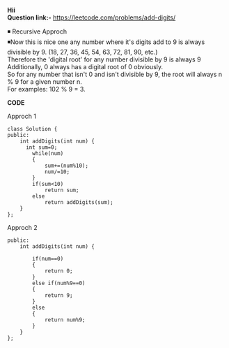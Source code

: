 **Hii**<br>
**Question link:-** https://leetcode.com/problems/add-digits/

◾ Recursive Approch<br>
◾Now this is nice one any number where it's digits add to 9 is always divisible by 9. (18, 27, 36, 45, 54, 63, 72, 81, 90, etc.)<br> Therefore the 'digital root' for any number divisible by 9 is always 9<br>
Additionally, 0 always has a digital root of 0 obviously.<br>
So for any number that isn't 0 and isn't divisible by 9, the root will always n % 9 for a given number n.<br>
For examples: 
102 % 9 = 3.

**CODE**

Approch 1
```
class Solution {
public:
    int addDigits(int num) {
      int sum=0;
        while(num)
        {
            sum+=(num%10);
            num/=10;
        }
        if(sum<10)
            return sum;
        else
            return addDigits(sum);
    }
};
```

Approch 2
```class Solution {
public:
    int addDigits(int num) {
        
        if(num==0)
        {
            return 0;
        }
        else if(num%9==0)
        {
            return 9;
        }
        else
        {
            return num%9;
        }
    }
};
```
